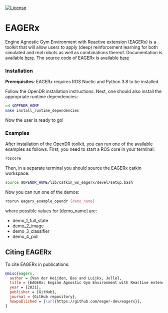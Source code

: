 [![License](https://img.shields.io/badge/License-Apache_2.0-blue.svg)](https://opensource.org/licenses/Apache-2.0)

# EAGERx

Engine Agnostic Gym Environment with Reactive extension (EAGERx) is a toolkit that will allow users to apply (deep) reinforcement learning for both simulated and real robots as well as combinations thereof.
Documentation is available [here](../../../docs/reference/eagerx.md).
The source code of EAGERx is available [here](https://github.com/eager-dev/eagerx)

### Installation

**Prerequisites**: EAGERx requires ROS Noetic and Python 3.8 to be installed.

Follow the OpenDR installation instructions.
Next, one should also install the appropriate runtime dependencies:

```bash
cd $OPENDR_HOME
make install_runtime_dependencies
```

Now the user is ready to go!

### Examples

After installation of the OpenDR toolkit, you can run one of the available examples as follows.
First, you need to start a ROS core in your terminal:

```bash
roscore
```

Then, in a separate terminal you should source the EAGERx catkin workspace:

```bash
source $OPENDR_HOME/lib/catkin_ws_eagerx/devel/setup.bash
```

Now you can run one of the demos:

```bash
rosrun eagerx_example_opendr [demo_name]
```

where possible values for [demo_name] are:
- demo_1_full_state
- demo_2_image
- demo_3_classifier
- demo_4_pid

## Citing EAGERx

To cite EAGERx in publications:
```bibtex
@misc{eagerx,
  author = {Van der Heijden, Bas and Luijkx, Jelle},
  title = {EAGERx: Engine Agnostic Gym Environment with Reactive extension},
  year = {2021},
  publisher = {GitHub},
  journal = {GitHub repository},
  howpublished = {\url{https://github.com/eager-dev/eagerx}},
}
```
